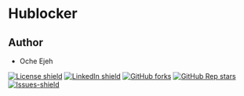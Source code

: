 # Hublocker 

## Author
* Oche Ejeh

<!-- MARKDOWN LINKS & IMAGES -->
<!-- https://www.markdownguide.org/basic-syntax/#reference-style-links -->
[![License shield](https://img.shields.io/github/license/goodnessemmanuel/hublocker?style=for-the-badge)](https://github.com/goodnessemmanuel/hublocker/blob/main/LICENSE) 
[![LinkedIn shield](https://img.shields.io/badge/linkedIn-0077B5?logo=linkedin&style=for-the-badge&logoColor=white)](https://www.linkedin.com/in/oche-ejeh-a53497177/) 
[![GitHub forks](https://img.shields.io/github/forks/goodnessemmanuel/hublocker?style=for-the-badge)](https://github.com/goodnessemmanuel/hublocker/network/members)
[![GitHub Rep stars](https://img.shields.io/github/stars/goodnessemmanuel/hublocker?logo=GitHub&style=for-the-badge)](https://github.com/goodnessemmanuel/hublocker/stargazers)
[![Issues-shield](https://img.shields.io/github/issues/goodnessemmanuel/hublocker?style=for-the-badge)](https://github.com/goodnessemmanuel/hublocker/issues)
